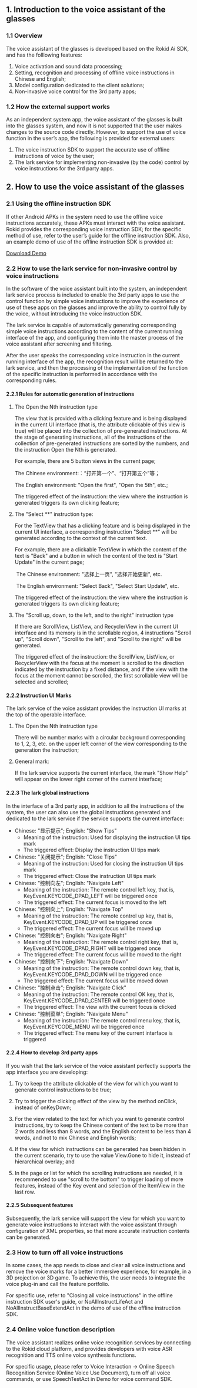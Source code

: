 ## 1. Introduction to the voice assistant of the glasses

### 1.1 Overview

The voice assistant of the glasses is developed based on the Rokid Ai SDK, and has the folllowing features:

1. Voice activation and sound data processing;
2. Setting, recognition and processing of offline voice instructions in Chinese and English;
3. Model configuration dedicated to the client solutions;
4. Non-invasive voice control for the 3rd party apps;

### 1.2 How the external support works

As an independent system app, the voice assistant of the glasses is built into the glasses system, and now it is not supported that the user makes changes to the source code directly. However, to support the use of voice function in the user’s app, the following is provided for external users:

1. The voice instruction SDK to support the accurate use of offline instructions of voice by the user;
2. The lark service for implementing non-invasive (by the code) control by voice instructions for the 3rd party apps.

## 2. How to use the voice assistant of the glasses

### 2.1 Using the offline instruction SDK

If other Android APKs in the system need to use the offline voice instructions accurately, these APKs must interact with the voice assistant. Rokid provides the corresponding voice instruction SDK; for the specific method of use, refer to the user’s guide for the offline instruction SDK. Also, an example demo of use of the offline instruction SDK is provided at:

[Download Demo](https://static.rokidcdn.com/sdk/sdk_apg_voiceInstruct_demo-ac8ced7.zip)

### 2.2 How to use the lark service for non-invasive control by voice instructions

In the software of the voice assistant built into the system, an independent lark service process is included to enable the 3rd party apps to use the control function by simple voice instructions to improve the experience of use of these apps on the glasses and improve the ability to control fully by the voice, without introducing the voice instruction SDK.

The lark service is capable of automatically generating corresponding simple voice instructions according to the content of the current running interface of the app, and configuring them into the master process of the voice assistant after screening and filtering.

After the user speaks the corresponding voice instruction in the current running interface of the app, the recognition result will be returned to the lark service, and then the processing of the implementation of the function of the specific instruction is performed in accordance with the corresponding rules.

#### 2.2.1 Rules for automatic generation of instructions

1. The Open the Nth instruction type

   The view that is provided with a clicking feature and is being displayed in the current UI interface (that is, the attribute clickable of this view is true) will be placed into the collection of pre-generated instructions. At the stage of generating instructions, all of the instructions of the collection of pre-generated instructions are sorted by the numbers, and the instruction Open the Nth is generated.
   
   For example, there are 5 button views in the current page;

   The Chinese environment:：“打开第一个”、“打开第五个”等；

   ​The English environment: "Open the first", "Open the 5th", etc.;
   
   The triggered effect of the instruction: the view where the instruction is generated triggers its own clicking feature;

2. The "Select **" instruction type:
   
   For the TextView that has a clicking feature and is being displayed in the current UI interface, a corresponding instruction "Select \*\*" will be generated according to the context of the current text.
   
   For example, there are a clickable TextView in which the content of the text is "Back" and a button in which the content of the text is "Start Update" in the current page;
   
   ​        The Chinese environment: "选择上一页", "选择开始更新", etc.
   
   ​        The English environment: "Select Back", "Select Start Update", etc.
   
   The triggered effect of the instruction: the view where the instruction is generated triggers its own clicking feature;

3. The "Scroll up, down, to the left, and to the right" instruction type
   
   If there are ScrollView, ListView, and RecyclerView in the current UI interface and its memory is in the scrollable region, 4 instructions "Scroll up", "Scroll down", "Scroll to the left", and "Scroll to the right" will be generated.
   
   The triggered effect of the instruction: the ScrollView, ListView, or RecyclerView with the focus at the moment is scrolled to the direction indicated by the instruction by a fixed distance, and if the view with the focus at the moment cannot be scrolled, the first scrollable view will be selected and scrolled;

#### 2.2.2 Instruction UI Marks

The lark service of the voice assistant provides the instruction UI marks at the top of the operable interface.

1. The Open the Nth instruction type
   
   There will be number marks with a circular background corresponding to 1, 2, 3, etc. on the upper left corner of the view corresponding to the generation the instruction;

2. General mark:
   
   If the lark service supports the current interface, the mark "Show Help" will appear on the lower right corner of the current interface;

#### 2.2.3 The lark global instructions

In the interface of a 3rd party app, in addition to all the instructions of the system, the user can also use the global instructions generated and dedicated to the lark service if the service supports the current interface:

* Chinese: "显示提示"; English: "Show Tips"
  * Meaning of the instruction: Used for displaying the instruction UI tips mark
  * The triggered effect: Display the instruction UI tips mark
* Chinese: "关闭提示"; English: "Close Tips"
  * Meaning of the instruction: Used for closing the instruction UI tips mark
  * The triggered effect: Close the instruction UI tips mark
* Chinese: "控制向左"; English: "Navigate Left"
  * Meaning of the instruction: The remote control left key, that is, KeyEvent.KEYCODE\_DPAD\_LEFT will be triggered once
  * The triggered effect: The current focus is moved to the left
* Chinese: "控制向上"; English: "Navigate Top"
  * Meaning of the instruction: The remote control up key, that is, KeyEvent.KEYCODE\_DPAD\_UP will be triggered once
  * The triggered effect: The current focus will be moved up
* Chinese: "控制向右"; English: "Navigate Right"
  * Meaning of the instruction: The remote control right key, that is, KeyEvent.KEYCODE\_DPAD\_RIGHT will be triggered once
  * The triggered effect: The current focus will be moved to the right
* Chinese: "控制向下"; English: "Navigate Down"
  * Meaning of the instruction: The remote control down key, that is, KeyEvent.KEYCODE\_DPAD\_DOWN will be triggered once
  * The triggered effect: The current focus will be moved down
* Chinese: "控制点击"; English: "Navigate Click"
  * Meaning of the instruction: The remote control OK key, that is, KeyEvent.KEYCODE\_DPAD\_CENTER will be triggered once
  * The triggered effect: The view with the current focus is clicked
* Chinese: "控制菜单"; English: "Navigate Menu"
  * Meaning of the instruction: The remote control menu key, that is, KeyEvent.KEYCODE\_MENU will be triggered once
  * The triggered effect: The menu key of the current interface is triggered

#### 2.2.4 How to develop 3rd party apps

If you wish that the lark service of the voice assistant perfectly supports the app interface you are developing:

1. Try to keep the attribute clickable of the view for which you want to generate control instructions to be true;

2. Try to trigger the clicking effect of the view by the method onClick, instead of onKeyDown;

3. For the view related to the text for which you want to generate control instructions, try to keep the Chinese content of the text to be more than 2 words and less than 8 words, and the English content to be less than 4 words, and not to mix Chinese and English words;

4. If the view for which instructions can be generated has been hidden in the current scenario, try to use the value View.Gone to hide it, instead of hierarchical overlay; and

5. In the page or list for which the scrolling instructions are needed, it is recommended to use "scroll to the bottom" to trigger loading of more features, instead of the Key event and selection of the ItemView in the last row.

#### 2.2.5 Subsequent features

Subsequently, the lark service will support the view for which you want to generate voice instructions to interact with the voice assistant through configuration of XML properties, so that more accurate instruction contents can be generated.

### 2.3 How to turn off all voice instructions

In some cases, the app needs to close and clear all voice instructions and remove the voice marks for a better immersive experience, for example, in a 3D projection or 3D game. To achieve this, the user needs to integrate the voice plug-in and call the feature portfolio.

For specific use, refer to "Closing all voice instructions" in the offline instruction SDK user's guide, or NoAllInstructLifeAct and NoAllInstructBaseExtendAct in the demo of use of the offline instruction SDK.

### 2.4 Online voice function description

The voice assistant realizes online voice recognition services by connecting to the Rokid cloud platform, and provides developers with voice ASR recognition and TTS online voice synthesis functions.

For specific usage, please refer to Voice Interaction -> Online Speech Recognition Service (Online Voice Use Document), turn off all voice commands, or use SpeechTestAct in Demo for voice command SDK.
